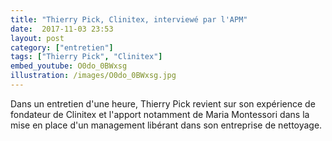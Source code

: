 ```yaml
---
title: "Thierry Pick, Clinitex, interviewé par l'APM"
date:  2017-11-03 23:53
layout: post
category: ["entretien"]
tags: ["Thierry Pick", "Clinitex"]
embed_youtube: O0do_0BWxsg
illustration: /images/O0do_0BWxsg.jpg
---
```


Dans un entretien d'une heure, Thierry Pick revient sur son expérience de fondateur de Clinitex et l'apport notamment de Maria Montessori dans la mise en place d'un management libérant dans son entreprise de nettoyage.
